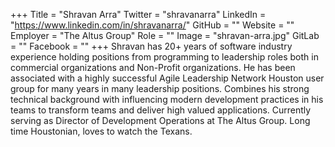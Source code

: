 +++
Title = "Shravan Arra"
Twitter = "shravanarra"
LinkedIn = "https://www.linkedin.com/in/shravanarra/"
GitHub = ""
Website = ""
Employer = "The Altus Group"
Role = ""
Image = "shravan-arra.jpg"
GitLab = ""
Facebook = ""
+++
Shravan has 20&#43; years of software industry experience holding positions from programming to leadership roles both in commercial organizations and Non-Profit organizations.  He has been associated with a highly successful Agile Leadership Network Houston user group for many years in many leadership positions.  Combines his strong technical background with influencing modern development practices in his teams to transform teams and deliver high valued applications.  Currently serving as Director of Development Operations at The Altus Group.  Long time Houstonian, loves to watch the Texans.